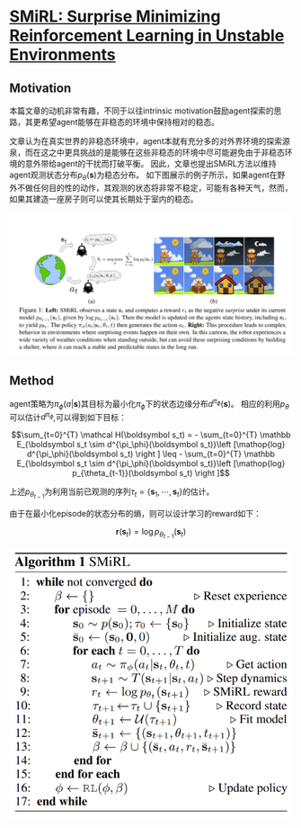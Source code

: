# [SMiRL: Surprise Minimizing Reinforcement Learning in Unstable Environments](https://openreview.net/pdf?id=cPZOyoDloxl)

## Motivation
本篇文章的动机非常有趣，不同于以往intrinsic motivation鼓励agent探索的思路，其更希望agent能够在非稳态的环境中保持相对的稳态。

文章认为在真实世界的非稳态环境中，agent本就有充分多的对外界环境的探索源泉，而在这之中更具挑战的是能够在这些非稳态的环境中尽可能避免由于非稳态环境的意外带给agent的干扰而打破平衡。
因此，文章也提出SMiRL方法以维持agent观测状态分布$p_\theta(\boldsymbol s)$为稳态分布。
如下图展示的例子所示，如果agent在野外不做任何目的性的动作，其观测的状态将非常不稳定，可能有各种天气，然而，如果其建造一座房子则可以使其长期处于室内的稳态。

![](fig/SMiRL/motivation.jpg)

## Method
agent策略为$\pi_\phi\left ( a | \boldsymbol s \right )$其目标为最小化$\pi_\phi$下的状态边缘分布$d^{\pi_\phi}(\boldsymbol s)$。
相应的利用$p_\theta$可以估计$d^{\pi_\phi}$,可以得到如下目标：

$$\sum_{t=0}^{T} \mathcal H(\boldsymbol s_t) = - \sum_{t=0}^{T} \mathbb E_{\boldsymbol s_t \sim d^{\pi_\phi}(\boldsymbol s_t)}\left [\mathop{log} d^{\pi_\phi}(\boldsymbol s_t) \right ] \leq - \sum_{t=0}^{T} \mathbb E_{\boldsymbol s_t \sim d^{\pi_\phi}(\boldsymbol s_t)}\left [\mathop{log} p_{\theta_{t-1}}(\boldsymbol s_t) \right ]$$

上述$p_{\theta_{t-1}}$为利用当前已观测的序列$\tau_t = \left \{\boldsymbol s_1, \cdots, \boldsymbol s_t \right \}$的估计。

由于在最小化episode的状态分布的熵，则可以设计学习的reward如下：

$$\boldsymbol r(\boldsymbol s_t) = \mathop{log} p_{\theta_{t-1}}(\boldsymbol s_t)$$

![](fig/SMiRL/algo.png)